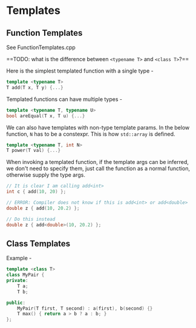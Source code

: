 # Templates

## Function Templates

See FunctionTemplates.cpp

==TODO: what is the difference between `<typename T>` and `<class T>`?==

 Here is the simplest templated function with a single type -

```c++
template <typename T>
T add(T x, T y) {...}
```

Templated functions can have multiple types -

```c++
template <typename T, typename U>
bool areEqual(T x, T u) {...}
```

We can also have templates with non-type template params. In the below function, `N` has to be a constexpr. This is how `std::array` is defined.

```c++
template <typename T, int N>
T power(T val) {...}
```

When invoking a templated function, if the template args can be inferred, we don't need to specify them, just call the function as a normal function, otherwise supply the type args.

```c++
// It is clear I am calling add<int>
int c { add(10, 20) };

// ERROR: Compiler does not know if this is add<int> or add<double>
double z { add(10, 20.2) };  

// Do this instead
double z { add<double>(10, 20.2) };
```

## Class Templates

Example -

```c++
template <class T>
class MyPair {
private:
    T a;
    T b;

public:
    MyPair(T first, T second) : a(first), b(second) {}
    T max() { return a > b ? a : b; }
};
```

